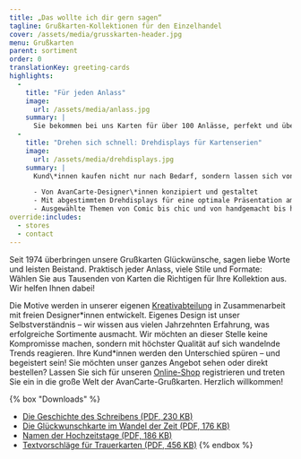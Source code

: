 ```yaml
---
title: „Das wollte ich dir gern sagen“
tagline: Grußkarten-Kollektionen für den Einzelhandel
cover: /assets/media/grusskarten-header.jpg
menu: Grußkarten
parent: sortiment
order: 0
translationKey: greeting-cards
highlights:
  -
    title: "Für jeden Anlass"
    image:
      url: /assets/media/anlass.jpg
    summary: |
      Sie bekommen bei uns Karten für über 100 Anlässe, perfekt und übersichtlich präsentiert in unseren Kartenwänden für Ihr Geschäft.<br><br>Die Anlässe sind das Spiegelbild unserer kulturellen Gewohnheiten und unterscheiden sich zum Teil je nach Region und Lage. Wir sind überall gut aufgestellt. Ob Plattdeutsch im Norden oder Priesterweihe in der katholischen Region: Mit AvanCarte präsentieren Sie Ihren Kund\*innen genau das, was sie suchen.
  -
    title: "Drehen sich schnell: Drehdisplays für Kartenserien"
    image:
      url: /assets/media/dreh­displays.jpg
    summary: |
      Kund\*innen kaufen nicht nur nach Bedarf, sondern lassen sich von attraktiven Motivserien gern zum Kauf anregen. Licht- und Soundeffekte, individuelles Design, interessante Materialien, aktuelle Trends und Motive von lustig über künstlerisch bis exklusiv geben zusätzliche Kauf-Impulse.

      - Von AvanCarte-Designer\*innen konzipiert und gestaltet
      - Mit abgestimmten Drehdisplays für eine optimale Präsentation am POS
      - Ausgewählte Themen von Comic bis chic und von handgemacht bis hochveredelt
override:includes:
  - stores
  - contact
---
```

Seit 1974 überbringen unsere Grußkarten Glückwünsche, sagen liebe Worte und leisten Beistand. Praktisch jeder Anlass, viele Stile und Formate: Wählen Sie aus Tausenden von Karten die Richtigen für Ihre Kollektion aus. Wir helfen Ihnen dabei!

Die Motive werden in unserer eigenen [Kreativabteilung](/verlag/) in Zusammenarbeit mit freien Designer\*innen entwickelt. Eigenes Design ist unser Selbstverständnis – wir wissen aus vielen Jahrzehnten Erfahrung, was erfolgreiche Sortimente ausmacht. Wir möchten an dieser Stelle keine Kompromisse machen, sondern mit höchster Qualität auf sich wandelnde Trends reagieren. Ihre Kund*innen werden den Unterschied spüren – und begeistert sein!
Sie möchten unser ganzes Angebot sehen oder direkt bestellen? Lassen Sie sich für unseren [Online-Shop](http://shop.avancarte.de/) registrieren und treten Sie ein in die große Welt der AvanCarte-Grußkarten. Herzlich willkommen!


{% box "Downloads" %}
- [Die Geschichte des Schreibens (PDF, 230 KB)](/assets/media/geschichte-des-schreibens.pdf)
- [Die Glückwunschkarte im Wandel der Zeit (PDF, 176 KB)](/assets/media/wandel-der-zeit.pdf)
- [Namen der Hochzeitstage (PDF, 186 KB)](/assets/media/hochzeitstage.pdf)
- [Textvorschläge für Trauerkarten (PDF, 456 KB)](/assets/media/textvorschlaege-trauerkarten.pdf)
{% endbox %}
